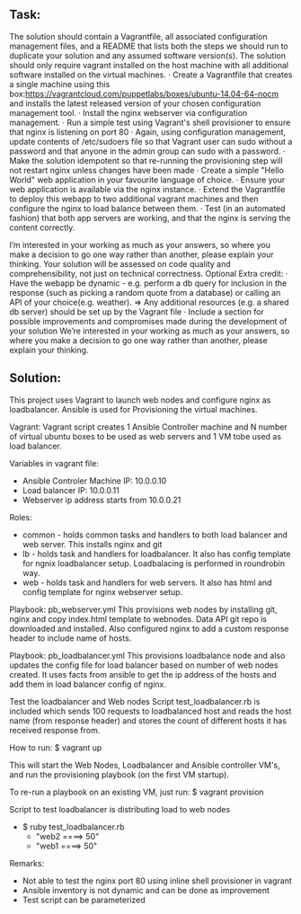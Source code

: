 Task:
--------------------------------
The solution should contain a Vagrantfile, all associated configuration management files, and a README that lists both the steps we should run to duplicate your solution and any assumed software version(s). The solution should only require vagrant installed on the  host machine with all additional software installed on the virtual machines. 
· Create a Vagrantfile that creates a single machine using this box:https://vagrantcloud.com/puppetlabs/boxes/ubuntu-14.04-64-nocm and installs the latest released version of your chosen configuration management tool. 
· Install the nginx webserver via configuration management. 
· Run a simple test using Vagrant's shell provisioner to ensure that nginx is listening on port 80 
· Again, using configuration management, update contents of /etc/sudoers file so that Vagrant user can sudo without a password and that anyone in the admin group can sudo with a password. 
· Make the solution idempotent so that re-running the provisioning step will not restart nginx unless changes have been made 
· Create a simple "Hello World" web application in your favourite language of choice. 
· Ensure your web application is available via the nginx instance. 
· Extend the Vagrantfile to deploy this webapp to two additional vagrant machines and then configure the nginx to load balance between them. 
· Test (in an automated fashion) that both app servers are working, and that the nginx is serving the content correctly. 

I’m interested in your working as much as your answers, so where you make a decision to go one way rather than another, please explain your thinking. Your solution will be assessed on code quality and comprehensibility, not just on technical correctness. Optional Extra credit: · Have the webapp be dynamic - e.g. perform a db query for inclusion in the response (such as picking a random quote from a database) or calling an API of your choice(e.g. weather). => Any additional resources (e.g. a shared db server) should be set up by the Vagrant file · Include a section for possible improvements and compromises made during the development of your solution We’re interested in your working as much as your answers, so where you make a decision to go one way rather than another, please explain your thinking.


Solution:
--------------------------------
This project uses Vagrant to launch web nodes and configure nginx as loadbalancer. Ansible is used for Provisioning the virtual machines.

Vagrant: Vagrant script creates 1 Ansible Controller machine and N number of virtual ubuntu boxes to be used as web servers and 1 VM tobe used as load balancer. 

Variables in vagrant file:
- Ansible Controler Machine IP: 10.0.0.10
- Load balancer IP: 10.0.0.11 
- Webserver ip address starts from 10.0.0.21

Roles:
- common - holds common tasks and handlers to both load balancer and web server. This installs nginx and git
- lb - holds task and handlers for loadbalancer. It also has config template for ngnix loadbalancer setup. Loadbalacing is performed in roundrobin way. 
- web - holds task and handlers for web servers. It also has html and config template for nginx webserver setup.

Playbook: pb_webserver.yml
This provisions web nodes by installing git, nginx and copy index.html template to webnodes. Data API git repo is downloaded and installed. Also configured nginx to add a custom response header to include name of hosts.

Playbook: pb_loadbalancer.yml 
This provisions loadbalance node and also updates the config file for load balancer based on number of web nodes created. It uses facts from ansible to get the ip address of the hosts and add them in load balancer config of nginx.

Test the loadbalancer and Web nodes
Script test_loadbalancer.rb is included which sends 100 requests to loadbalanced host and reads the host name (from response header) and stores the count of different hosts it has received response from.

How to run:
$ vagrant up 

This will start the Web Nodes, Loadbalancer and Ansible controller VM's, and run the provisioning playbook (on the first VM startup).

To re-run a playbook on an existing VM, just run:
$ vagrant provision

Script to test loadbalancer is distributing load to web nodes 
- $ ruby test_loadbalancer.rb
  - "web2 ====>  50"
  - "web1 ====>  50"

Remarks:
- Not able to test the nginx port 80 using inline shell provisioner in vagrant
- Ansible inventory is not dynamic and can be done as improvement 
- Test script can be parameterized